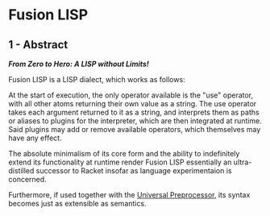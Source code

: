 # Fusion LISP

## 1 - Abstract

***From Zero to Hero: A LISP without Limits!***

Fusion LISP is a LISP dialect, which works as follows:

At the start of execution, the only operator available is the "use" operator, with all other atoms
returning their own value as a string. The use operator takes each argument returned to it as a
string, and interprets them as paths or aliases to plugins for the interpreter, which are then
integrated at runtime. Said plugins may add or remove available operators, which themselves may
have any effect.

The absolute minimalism of its core form and the ability to indefinitely extend its functionality
at runtime render Fusion LISP essentially an ultra-distilled successor to Racket insofar as
language experimentaion is concerned.

Furthermore, if used together with the
[Universal Preprocessor](https://github.com/Telos-Project/Universal-Preprocessor), its syntax
becomes just as extensible as semantics.